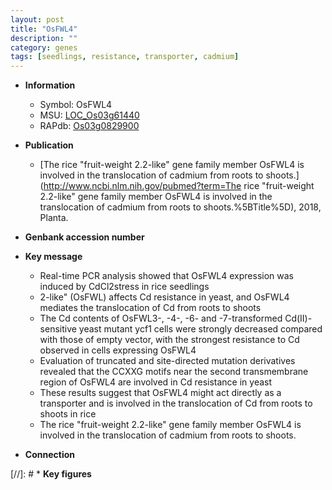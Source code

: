 ```yaml
---
layout: post
title: "OsFWL4"
description: ""
category: genes
tags: [seedlings, resistance, transporter, cadmium]
---
```


* **Information**  
    + Symbol: OsFWL4  
    + MSU: [LOC_Os03g61440](http://rice.plantbiology.msu.edu/cgi-bin/ORF_infopage.cgi?orf=LOC_Os03g61440)  
    + RAPdb: [Os03g0829900](http://rapdb.dna.affrc.go.jp/viewer/gbrowse_details/irgsp1?name=Os03g0829900)  

* **Publication**  
    + [The rice &quot;fruit-weight 2.2-like&quot; gene family member OsFWL4 is involved in the translocation of cadmium from roots to shoots.](http://www.ncbi.nlm.nih.gov/pubmed?term=The rice &quot;fruit-weight 2.2-like&quot; gene family member OsFWL4 is involved in the translocation of cadmium from roots to shoots.%5BTitle%5D), 2018, Planta.

* **Genbank accession number**  

* **Key message**  
    + Real-time PCR analysis showed that OsFWL4 expression was induced by CdCl2stress in rice seedlings
    + 2-like&quot; (OsFWL) affects Cd resistance in yeast, and OsFWL4 mediates the translocation of Cd from roots to shoots
    + The Cd contents of OsFWL3-, -4-, -6- and -7-transformed Cd(II)-sensitive yeast mutant ycf1 cells were strongly decreased compared with those of empty vector, with the strongest resistance to Cd observed in cells expressing OsFWL4
    + Evaluation of truncated and site-directed mutation derivatives revealed that the CCXXG motifs near the second transmembrane region of OsFWL4 are involved in Cd resistance in yeast
    + These results suggest that OsFWL4 might act directly as a transporter and is involved in the translocation of Cd from roots to shoots in rice
    + The rice &quot;fruit-weight 2.2-like&quot; gene family member OsFWL4 is involved in the translocation of cadmium from roots to shoots.

* **Connection**  

[//]: # * **Key figures**  



